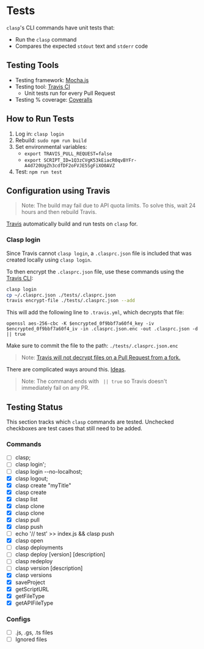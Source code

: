 # Tests

`clasp`'s CLI commands have unit tests that:
- Run the `clasp` command
- Compares the expected `stdout` text and `stderr` code

## Testing Tools

- Testing framework: [Mocha.js](https://mochajs.org/)
- Testing tool: [Travis CI](https://travis-ci.org/google/clasp)
  - Unit tests run for every Pull Request
- Testing % coverage: [Coveralls](https://coveralls.io/github/google/clasp?branch=master)

## How to Run Tests

1. Log in: `clasp login`
1. Rebuild: `sudo npm run build`
1. Set environmental variables:
    * `export TRAVIS_PULL_REQUEST=false`
    * `export SCRIPT_ID=1Q3zCVgK53kEiacR0qvBYFr-A4d720UgZh3cdfDF2oFVJE5SgFiXO0AVZ`
1. Test: `npm run test`

## Configuration using Travis

> Note: The build may fail due to API quota limits. To solve this, wait 24 hours and then rebuild Travis.

[Travis](https://travis-ci.org/) automatically build and run tests on `clasp` for.

### Clasp login

Since Travis cannot `clasp login`, a `.clasprc.json` file is included that was created locally using `clasp login`.

To then encrypt the `.clasprc.json` file, use these commands using the [Travis CLI](https://github.com/travis-ci/travis.rb):

```sh
clasp login
cp ~/.clasprc.json ./tests/.clasprc.json
travis encrypt-file ./tests/.clasprc.json --add
```

This will add the following line to `.travis.yml`, which decrypts that file:

```
openssl aes-256-cbc -K $encrypted_0f9bbf7a60f4_key -iv $encrypted_0f9bbf7a60f4_iv -in .clasprc.json.enc -out .clasprc.json -d || true
```

Make sure to commit the file to the path: `./tests/.clasprc.json.enc`

> Note: [Travis will not decrypt files on a Pull Request from a fork.](https://docs.travis-ci.com/user/encrypting-files/)

There are complicated ways around this. [Ideas](https://blog.algolia.com/travis-encrypted-variables-external-contributions/).

> Note: The command ends with ` || true` so Travis doesn't immediately fail on any PR.

## Testing Status

This section tracks which `clasp` commands are tested. Unchecked checkboxes are test cases that still need to be added.

### Commands

* [ ] clasp;
* [ ] clasp login';
* [ ] clasp login --no-localhost;
* [x] clasp logout;
* [x] clasp create "myTitle"
* [x] clasp create <untitled>
* [x] clasp list
* [x] clasp clone <scriptId>
* [x] clasp clone
* [x] clasp pull
* [x] clasp push
* [ ] echo '// test' >> index.js && clasp push
* [x] clasp open
* [ ] clasp deployments
* [ ] clasp deploy [version] [description]
* [ ] clasp redeploy <deploymentId> <version> <description>
* [ ] clasp version [description]
* [x] clasp versions
* [x] saveProject
* [x] getScriptURL
* [x] getFileType
* [x] getAPIFileType

### Configs

* [ ] .js, .gs, .ts files
* [ ] Ignored files
